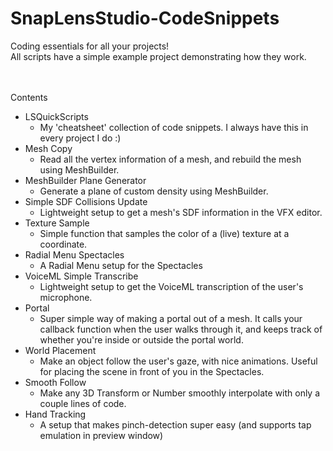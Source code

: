 # SnapLensStudio-CodeSnippets
Coding essentials for all your projects!
<br>All scripts have a simple example project demonstrating how they work.<br/><br/><br/>

Contents
- LSQuickScripts
  - My 'cheatsheet' collection of code snippets. I always have this in every project I do :)
- Mesh Copy
  - Read all the vertex information of a mesh, and rebuild the mesh using MeshBuilder.
- MeshBuilder Plane Generator
  - Generate a plane of custom density using MeshBuilder.
- Simple SDF Collisions Update
  - Lightweight setup to get a mesh's SDF information in the VFX editor.
- Texture Sample
  - Simple function that samples the color of a (live) texture at a coordinate.
- Radial Menu Spectacles
  - A Radial Menu setup for the Spectacles
- VoiceML Simple Transcribe
  - Lightweight setup to get the VoiceML transcription of the user's microphone.
- Portal
  - Super simple way of making a portal out of a mesh. It calls your callback function when the user walks through it, and keeps track of whether you're inside or outside the portal world.
- World Placement
  - Make an object follow the user's gaze, with nice animations. Useful for placing the scene in front of you in the Spectacles.
- Smooth Follow
  - Make any 3D Transform or Number smoothly interpolate with only a couple lines of code.
- Hand Tracking
  - A setup that makes pinch-detection super easy (and supports tap emulation in preview window)
